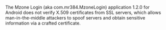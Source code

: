 The Mzone Login (aka com.mr384.MzoneLogin) application 1.2.0 for Android does not verify X.509 certificates from SSL servers, which allows man-in-the-middle attackers to spoof servers and obtain sensitive information via a crafted certificate.